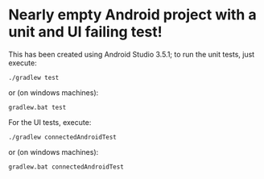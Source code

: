 Nearly empty Android project with a unit and UI failing test!
===

This has been created using Android Studio 3.5.1; to run the unit tests, just execute:

```
./gradlew test
```

or (on windows machines):

```
gradlew.bat test
```

For the UI tests, execute:


```
./gradlew connectedAndroidTest
```

or (on windows machines):

```
gradlew.bat connectedAndroidTest
```